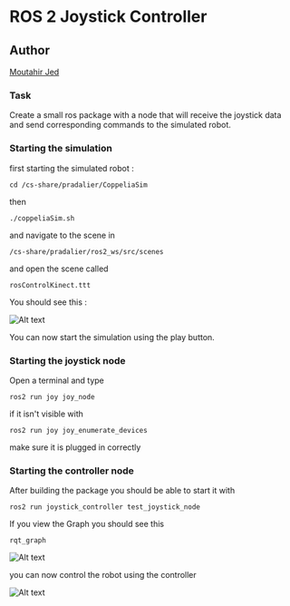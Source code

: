 # ROS 2 Joystick Controller

## Author
[Moutahir Jed](https://github.com/JedMoutahir)


### Task

Create a small ros package with a node that will receive the joystick data and
send corresponding commands to the simulated robot.

### Starting the simulation

first starting the simulated robot :

``` cd /cs-share/pradalier/CoppeliaSim ```

then

``` ./coppeliaSim.sh ```

and navigate to the scene in

``` /cs-share/pradalier/ros2_ws/src/scenes ```

and open the scene called 

``` rosControlKinect.ttt ```

You should see this : 

![Alt text](HW1/initial_position.png?raw=true "Scene")

You can now start the simulation using the play button.

### Starting the joystick node

Open a terminal and type

``` ros2 run joy joy_node ```

if it isn't visible with

``` ros2 run joy joy_enumerate_devices ```

make sure it is plugged in correctly

### Starting the controller node

After building the package you should be able to start it with

``` ros2 run joystick_controller test_joystick_node ```

If you view the Graph you should see this

``` rqt_graph ```

![Alt text](HW1/rosgraph.png?raw=true "Graph")

you can now control the robot using the controller

![Alt text](HW1/after_inputs.png?raw=true "Scene2")
